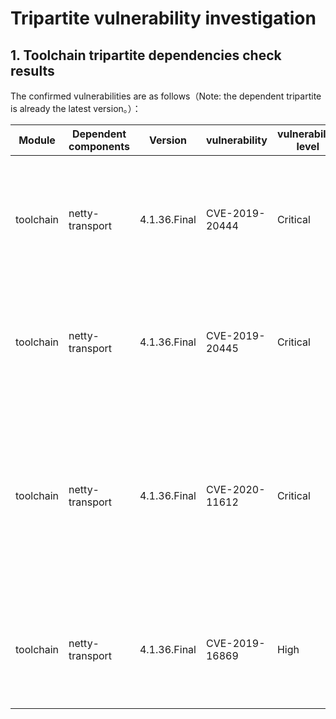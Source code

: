 # Tripartite vulnerability investigation

## 1. Toolchain tripartite dependencies check results

The confirmed vulnerabilities are as follows（Note: the dependent tripartite is already the latest version。）：

| Module      |  Dependent components  |Version| vulnerability|  vulnerability level            |   vulnerability description |  resolved or not |    Description    |
| ---------| --------------------|----------------------|----------------|----------------- |----------------|-----------------|---------------------------------|
|toolchain| netty-transport  | 4.1.36.Final | CVE-2019-20444  |  Critical        |HttpObjectDecoder.java in Netty before 4.1.44 allows an HTTP header that lacks a colon, which might be interpreted as a separate header with an incorrect syntax, or might be interpreted as an "invalid fold." | no        | servicecomb 1.3.0 Passively dependent tripartite     |
|toolchain| netty-transport  | 4.1.36.Final | CVE-2019-20445  |  Critical        |HttpObjectDecoder.java in Netty before 4.1.44 allows a Content-Length header to be accompanied by a second Content-Length header, or by a Transfer-Encoding header.| no| servicecomb 1.3.0 Passively dependent tripartite     |
|toolchain| netty-transport  | 4.1.36.Final | CVE-2020-11612  |  Critical        |The ZlibDecoders in Netty 4.1.x before 4.1.46 allow for unbounded memory allocation while decoding a ZlibEncoded byte stream. An attacker could send a large ZlibEncoded byte stream to the Netty server, forcing the server to allocate all of its free memory to a single decoder. | nno| servicecomb 1.3.0 Passively dependent tripartite     |
|toolchain| netty-transport  | 4.1.36.Final | CVE-2019-16869  |  High       |Netty before 4.1.42.Final mishandles whitespace before the colon in HTTP headers (such as a "Transfer-Encoding : chunked" line), which leads to HTTP request smuggling. | no| servicecomb 1.3.0 Passively dependent tripartite     |

